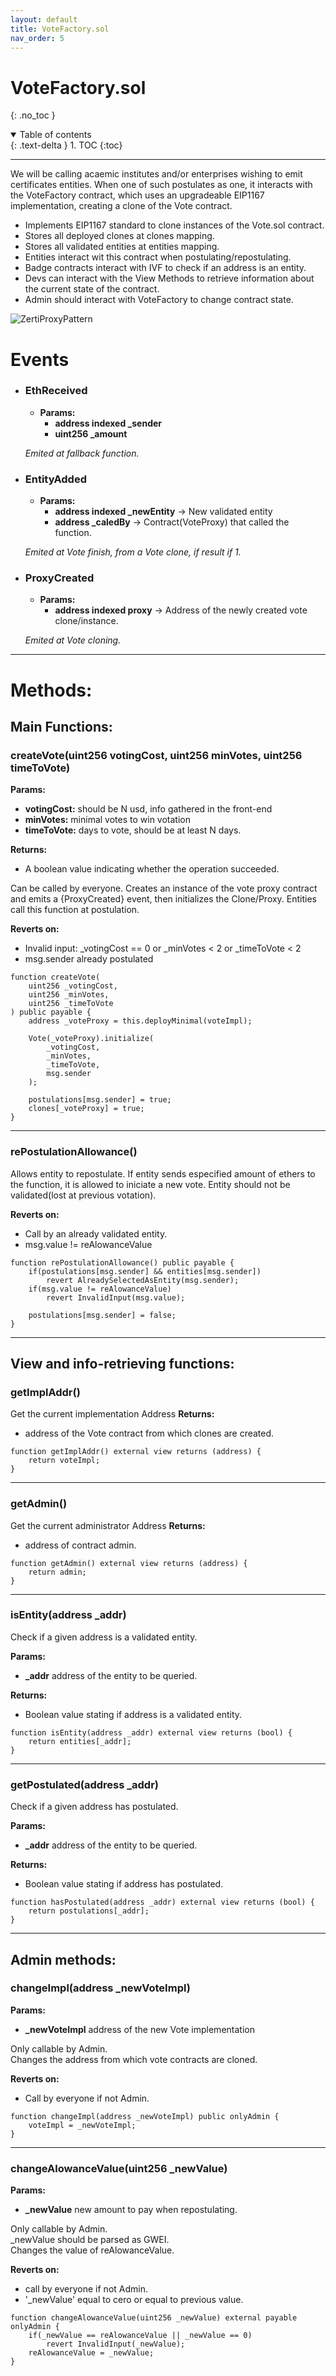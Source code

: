 ```yaml
---
layout: default
title: VoteFactory.sol
nav_order: 5
---
```


# VoteFactory.sol
{: .no_toc }

<details open markdown="block">
  <summary>
    Table of contents
  </summary>
  {: .text-delta }
1. TOC
{:toc}
</details>

---


We will be calling acaemic institutes and/or enterprises wishing to emit certificates entities. When one of such postulates as one, it interacts with the VoteFactory contract, which uses an upgradeable EIP1167 implementation, creating a clone of the Vote contract.

* Implements EIP1167 standard to clone instances of the Vote.sol contract.  
* Stores all deployed clones at clones mapping.  
* Stores all validated entities at entities mapping.  
* Entities interact wit this contract when postulating/repostulating.
* Badge contracts interact with IVF to check if an address is an entity.
* Devs can interact with the View Methods to retrieve information about the current state of the contract.
* Admin should interact with VoteFactory to change contract state. 

![ZertiProxyPattern](/static/img/ProxyPattern.png)

# __Events__

* ### EthReceived
    * __Params:__
        * __address indexed \_sender__
        * __uint256 \_amount__

    
    _Emited at fallback function._
    
* ### EntityAdded
    * __Params:__
        * __address indexed \_newEntity__ -> New validated entity
        * __address \_caledBy__ -> Contract(VoteProxy) that called the function.

    _Emited at Vote finish, from a Vote clone, if result if 1._

* ### ProxyCreated
    * __Params:__
        * __address indexed proxy__ -> Address of the newly created vote clone/instance.
    
    _Emited at Vote cloning._

---
# __Methods:__

## __Main Functions:__

### createVote(uint256 votingCost, uint256 minVotes, uint256 timeToVote)

__Params:__
* __votingCost:__ should be N usd, info gathered in the front-end
* __minVotes:__ minimal votes to win votation
* __timeToVote:__ days to vote, should be at least N days.

__Returns:__
* A boolean value indicating whether the operation succeeded.

Can be called by everyone.
Creates an instance of the vote proxy contract and emits a {ProxyCreated} event, then initializes the Clone/Proxy.
Entities call this function at postulation.

__Reverts on:__
* Invalid input: _votingCost == 0 or _minVotes < 2 or _timeToVote < 2
* msg.sender already postulated

```solidity
function createVote(
    uint256 _votingCost,
    uint256 _minVotes,
    uint256 _timeToVote
) public payable {
    address _voteProxy = this.deployMinimal(voteImpl);

    Vote(_voteProxy).initialize(
        _votingCost,
        _minVotes,
        _timeToVote,
        msg.sender
    );

    postulations[msg.sender] = true;
    clones[_voteProxy] = true;
}
```
---

### rePostulationAllowance()

Allows entity to repostulate. If entity sends especified amount of ethers to the function, it is allowed to iniciate a new vote.
Entity should not be validated(lost at previous votation).

__Reverts on:__
* Call by an already validated entity.
* msg.value != reAlowanceValue

```solidity
function rePostulationAllowance() public payable {
    if(postulations[msg.sender] && entities[msg.sender])
        revert AlreadySelectedAsEntity(msg.sender);
    if(msg.value != reAlowanceValue)
        revert InvalidInput(msg.value);
    
    postulations[msg.sender] = false;
}
```
---
## __View and info-retrieving functions:__
### getImplAddr()

Get the current implementation Address
__Returns:__
* address of the Vote contract from which clones are created.

```solidity
function getImplAddr() external view returns (address) {
    return voteImpl;
}
```

---
### getAdmin()

Get the current administrator Address
__Returns:__ 
* address of contract admin.

```solidity
function getAdmin() external view returns (address) {
    return admin;
}
```
---
### isEntity(address \_addr)

Check if a given address is a validated entity.

__Params:__
* __\_addr__ address of the entity to be queried.

__Returns:__ 
* Boolean value stating if address is a validated entity.  

```solidity
function isEntity(address _addr) external view returns (bool) {
    return entities[_addr];
}
```
___
### getPostulated(address \_addr)

Check if a given address has postulated.

__Params:__
* __\_addr__ address of the entity to be queried.

__Returns:__
* Boolean value stating if address has postulated.

```solidity
function hasPostulated(address _addr) external view returns (bool) {
    return postulations[_addr];
}
```
---
## __Admin methods:__  
### changeImpl(address \_newVoteImpl)

__Params:__ 
* __\_newVoteImpl__ address of the new Vote implementation

Only callable by Admin.  
Changes the address from which vote contracts are cloned.

__Reverts on:__
* Call by everyone if not Admin.


```solidity
function changeImpl(address _newVoteImpl) public onlyAdmin {
    voteImpl = _newVoteImpl;
}
```
---
### changeAlowanceValue(uint256 \_newValue)

__Params:__
* __\_newValue__ new amount to pay when repostulating.

Only callable by Admin.  
_newValue should be parsed as GWEI.  
Changes the value of reAlowanceValue.

__Reverts on:__
* call by everyone if not Admin.
* '_newValue' equal to cero or equal to previous value.



```solidity
function changeAlowanceValue(uint256 _newValue) external payable onlyAdmin {
    if(_newValue == reAlowanceValue || _newValue == 0)
        revert InvalidInput(_newValue);
    reAlowanceValue = _newValue;
}
```
